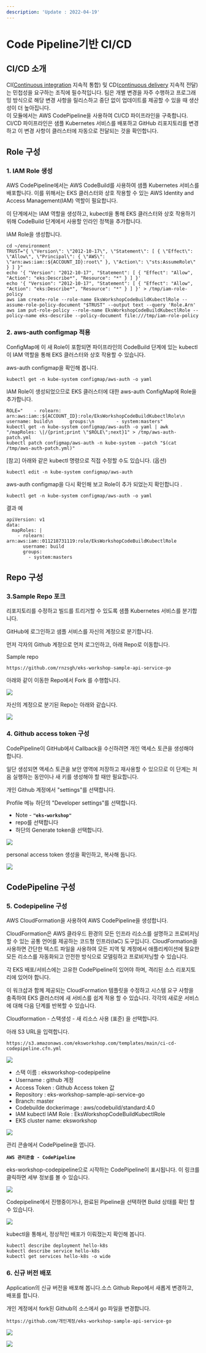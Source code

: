 ```yaml
---
description: 'Update : 2022-04-19'
---
```


# Code Pipeline기반 CI/CD

## CI/CD 소개&#x20;

CI([Continuous integration](https://aws.amazon.com/devops/continuous-integration/) 지속적 통합) 및 CD([continuous delivery](https://aws.amazon.com/devops/continuous-delivery/) 지속적 전달)는 민첩성을 요구하는  조직에 필수적입니다. 팀은 개별 변경을 자주 수행하고 프로그래밍 방식으로 해당 변경 사항을 릴리스하고 중단 없이 업데이트를 제공할 수 있을 때 생산성이 더 높아집니다.\
이 모듈에서는 AWS CodePipeline을 사용하여 CI/CD 파이프라인을 구축합니다. CI/CD 파이프라인은 샘플 Kubernetes 서비스를 배포하고 GitHub 리포지토리를 변경하고 이 변경 사항이 클러스터에 자동으로 전달되는 것을 확인합니다.

## Role 구성

### 1. IAM Role 생성&#x20;

AWS CodePipeline에서는 AWS CodeBuild를 사용하여 샘플 Kubernetes 서비스를 배포합니다. 이를 위해서는 EKS 클러스터와 상호 작용할 수 있는 AWS Identity and Access Management(IAM) 역할이 필요합니다.

이 단계에서는 IAM 역할을 생성하고, kubectl을 통해 EKS 클러스터와 상호 작용하기 위해 CodeBuild 단계에서 사용할 인라인 정책을 추가합니다.

IAM Role을 생성합니다.&#x20;

```
cd ~/environment
TRUST="{ \"Version\": \"2012-10-17\", \"Statement\": [ { \"Effect\": \"Allow\", \"Principal\": { \"AWS\": \"arn:aws:iam::${ACCOUNT_ID}:root\" }, \"Action\": \"sts:AssumeRole\" } ] }"
echo '{ "Version": "2012-10-17", "Statement": [ { "Effect": "Allow", "Action": "eks:Describe*", "Resource": "*" } ] }'
echo '{ "Version": "2012-10-17", "Statement": [ { "Effect": "Allow", "Action": "eks:Describe*", "Resource": "*" } ] }' > /tmp/iam-role-policy
aws iam create-role --role-name EksWorkshopCodeBuildKubectlRole --assume-role-policy-document "$TRUST" --output text --query 'Role.Arn'
aws iam put-role-policy --role-name EksWorkshopCodeBuildKubectlRole --policy-name eks-describe --policy-document file:///tmp/iam-role-policy

```

### 2. aws-auth configmap 적용

ConfigMap에 이 새 Role이 포함되면 파이프라인의 CodeBuild 단계에 있는 kubectl이 IAM 역할을 통해 EKS 클러스터와 상호 작용할 수 있습니다.

aws-auth configmap을 확인해 봅니다.&#x20;

```
kubectl get -n kube-system configmap/aws-auth -o yaml

```

IAM Role이 생성되었으므로 EKS 클러스터에 대한 aws-auth ConfigMap에 Role을 추가합니다.&#x20;

```
ROLE="    - rolearn: arn:aws:iam::${ACCOUNT_ID}:role/EksWorkshopCodeBuildKubectlRole\n      username: build\n      groups:\n        - system:masters"
kubectl get -n kube-system configmap/aws-auth -o yaml | awk "/mapRoles: \|/{print;print \"$ROLE\";next}1" > /tmp/aws-auth-patch.yml
kubectl patch configmap/aws-auth -n kube-system --patch "$(cat /tmp/aws-auth-patch.yml)"

```

\[참고] 아래와 같은 kubectl 명령으로 직접 수정할 수도 있습니다. (옵션)&#x20;

```
kubectl edit -n kube-system configmap/aws-auth

```

aws-auth configmap을 다시 확인해 보고 Role이 추가 되었는지 확인합니다 .&#x20;

```
kubectl get -n kube-system configmap/aws-auth -o yaml

```

결과 예

```
apiVersion: v1
data:
  mapRoles: |
    - rolearn: arn:aws:iam::011218731119:role/EksWorkshopCodeBuildKubectlRole
      username: build
      groups:
        - system:masters
```

## Repo 구성

### 3.Sample Repo 포크

리포지토리를 수정하고 빌드를 트리거할 수 있도록 샘플 Kubernetes 서비스를 분기합니다.&#x20;

GitHub에 로그인하고 샘플 서비스를 자신의 계정으로 분기합니다.

먼저 각자의 Github 계정으로 먼저 로그인하고, 아래 Repo로 이동합니다.&#x20;

Sample repo&#x20;

```
https://github.com/rnzsgh/eks-workshop-sample-api-service-go

```

아래와 같이 이동한 Repo에서 Fork 를 수행합니다.

![](<../.gitbook/assets/image (216).png>)

자신의 계정으로 분기된 Repo는 아래와 같습니다.&#x20;

![](<../.gitbook/assets/image (223).png>)

### 4. Github access token 구성&#x20;

CodePipeline이 GitHub에서 Callback을 수신하려면 개인 액세스 토큰을 생성해야 합니다.

일단 생성되면 액세스 토큰을 보안 영역에 저장하고 재사용할 수 있으므로 이 단계는 처음 실행하는 동안이나 새 키를 생성해야 할 때만 필요합니다.&#x20;

개인 Github 계정에서 "settings"를 선택합니다.&#x20;

Profile 메뉴 하단의 "Developer settings"를 선택합니다.&#x20;

* Note - **`"eks-workshop"`**
* repo를 선택합니다
* 하단의 Generate token을 선택합니다.&#x20;

![](<../.gitbook/assets/image (231).png>)

personal access token 생성을 확인하고, 복사해 둡니다.&#x20;

![](<../.gitbook/assets/image (221).png>)

## CodePipeline 구성

### 5. Codepipeline 구성

AWS CloudFormation을 사용하여 AWS CodePipeline을 생성합니다.&#x20;

CloudFormation은 AWS 클라우드 환경의 모든 인프라 리소스를 설명하고 프로비저닝할 수 있는 공통 언어를 제공하는 코드형 인프라(IaC) 도구입니다. CloudFormation을 사용하면 간단한 텍스트 파일을 사용하여 모든 지역 및 계정에서 애플리케이션에 필요한 모든 리소스를 자동화되고 안전한 방식으로 모델링하고 프로비저닝할 수 있습니다.

각 EKS 배포/서비스에는 고유한 CodePipeline이 있어야 하며, 격리된 소스 리포지토리에 있어야 합니다.

이 워크샵과 함께 제공되는 CloudFormation 템플릿을 수정하고 시스템 요구 사항을 충족하여 EKS 클러스터에 새 서비스를 쉽게 적용 할 수 있습니다. 각각의 새로운 서비스에 대해 다음 단계를 반복할 수 있습니다.

Cloudformation - 스택생성 - 새 리소스 사용 (표준) 을 선택합니다.

아래 S3 URL을 입력합니다.&#x20;

```
https://s3.amazonaws.com/eksworkshop.com/templates/main/ci-cd-codepipeline.cfn.yml

```

![](<../.gitbook/assets/image (225).png>)

* 스택 이름 : eksworkshop-codepipeline
* Username : github 계정
* Access Token : Github Access token 값
* Repository : eks-workshop-sample-api-service-go
* Branch: master
* Codebuilde dockerimage : aws/codebuild/standard:4.0
* IAM kubectl IAM Role : EksWorkshopCodeBuildKubectlRole
* EKS cluster name: eksworkshop

![](<../.gitbook/assets/image (235) (1).png>)

관리 콘솔에서 CodePipeline을 엽니다.&#x20;

**`AWS 관리콘솔 - CodePipeline`**&#x20;

eks-workshop-codepipeline으로 시작하는 CodePipeline이 표시됩니다. 이 링크를 클릭하면 세부 정보를 볼 수 있습니다.

![](<../.gitbook/assets/image (234).png>)

Codepipeline에서 진행중이거나, 완료된 Pipeline을 선택하면 Build 상태를 확인 할 수 있습니다.&#x20;

![](<../.gitbook/assets/image (232).png>)

kubectl을 통해서, 정상적인 배포가 이뤄졌는지 확인해 봅니다.&#x20;

```
kubectl describe deployment hello-k8s
kubectl describe service hello-k8s
kubectl get services hello-k8s -o wide

```

### 6. 신규 버전 배포&#x20;

Application의 신규 버전을 배포해 봅니다.소스 Github Repo에서 새롭게 변경하고, 배포를 합니다.&#x20;

개인 계정에서 fork된 Github의 소스에서 go 파일을 변경합니다.

```
https://github.com/개인계정/eks-workshop-sample-api-service-go

```

![](<../.gitbook/assets/image (235).png>)

![](<../.gitbook/assets/image (218).png>)
